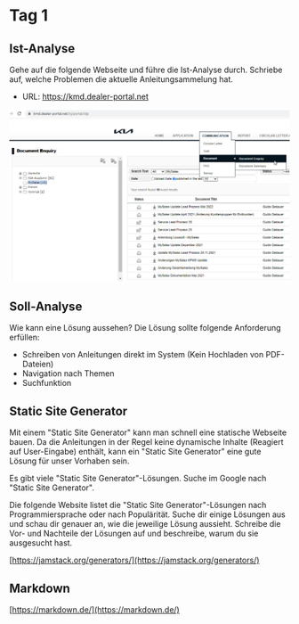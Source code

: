 # Tag 1

## Ist-Analyse

Gehe auf die folgende Webseite und führe die Ist-Analyse durch.
Schriebe auf, welche Problemen die aktuelle Anleitungsammelung hat.

- URL: https://kmd.dealer-portal.net

![Dealer Portal Document Query](images/dealerportal-document-enquiry.jpg)


## Soll-Analyse

Wie kann eine Lösung aussehen? Die Lösung sollte folgende Anforderung erfüllen:

* Schreiben von Anleitungen direkt im System (Kein Hochladen von PDF-Dateien)
* Navigation nach Themen
* Suchfunktion

## Static Site Generator

Mit einem "Static Site Generator" kann man schnell eine statische Webseite bauen. Da die Anleitungen in der Regel keine dynamische Inhalte (Reagiert auf User-Eingabe) enthält, kann ein "Static Site Generator" eine gute Lösung für unser Vorhaben sein.

Es gibt viele "Static Site Generator"-Lösungen. Suche im Google nach "Static Site Generator".

Die folgende Website listet die "Static Site Generator"-Lösungen nach Programmiersprache oder nach Populärität.
Suche dir einige Lösungen aus und schau dir genauer an, wie die jeweilige Lösung aussieht. Schreibe die Vor- und Nachteile der Lösungen auf und beschreibe, warum du sie ausgesucht hast. 

[https://jamstack.org/generators/](https://jamstack.org/generators/)

## Markdown

[https://markdown.de/](https://markdown.de/)